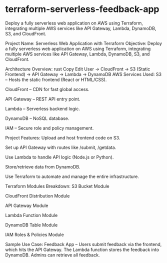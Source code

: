 # terraform-serverless-feedback-app
Deploy a fully serverless web application on AWS using Terraform, integrating multiple AWS services like API Gateway, Lambda, DynamoDB, S3, and CloudFront.


Project Name: Serverless Web Application with Terraform
Objective:
Deploy a fully serverless web application on AWS using Terraform, integrating multiple AWS services like API Gateway, Lambda, DynamoDB, S3, and CloudFront.

Architecture Overview:
rust
Copy
Edit
User -> CloudFront -> S3 (Static Frontend)
     -> API Gateway -> Lambda -> DynamoDB
AWS Services Used:
S3 – Hosts the static frontend (React or HTML/CSS).

CloudFront – CDN for fast global access.

API Gateway – REST API entry point.

Lambda – Serverless backend logic.

DynamoDB – NoSQL database.

IAM – Secure role and policy management.

Project Features:
Upload and host frontend code on S3.

Set up API Gateway with routes like /submit, /getdata.

Use Lambda to handle API logic (Node.js or Python).

Store/retrieve data from DynamoDB.

Use Terraform to automate and manage the entire infrastructure.

Terraform Modules Breakdown:
S3 Bucket Module

CloudFront Distribution Module

API Gateway Module

Lambda Function Module

DynamoDB Table Module

IAM Roles & Policies Module

Sample Use Case:
Feedback App – Users submit feedback via the frontend, which hits the API Gateway. The Lambda function stores the feedback into DynamoDB. Admins can retrieve all feedback.

